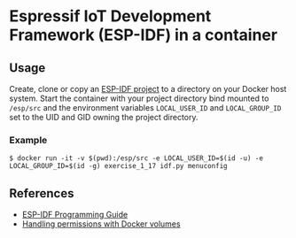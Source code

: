 # Espressif IoT Development Framework (ESP-IDF) in a container
## Usage
Create, clone or copy an [ESP-IDF project](https://docs.espressif.com/projects/esp-idf/en/latest/esp32/api-guides/build-system.html#example-project) to a directory on your Docker host system. Start the container with your project directory bind mounted to `/esp/src` and the environment variables `LOCAL_USER_ID` and `LOCAL_GROUP_ID` set to the UID and GID owning the project directory.
### Example
```
$ docker run -it -v $(pwd):/esp/src -e LOCAL_USER_ID=$(id -u) -e LOCAL_GROUP_ID=$(id -g) exercise_1_17 idf.py menuconfig
```
## References
- [ESP-IDF Programming Guide](https://docs.espressif.com/projects/esp-idf/en/latest/esp32/index.html)
- [Handling permissions with Docker volumes](https://denibertovic.com/posts/handling-permissions-with-docker-volumes/)